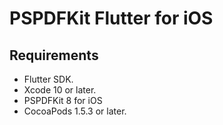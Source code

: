 # PSPDFKit Flutter for iOS

## Requirements

* Flutter SDK.
* Xcode 10 or later.
* PSPDFKit 8 for iOS
* CocoaPods 1.5.3 or later.
